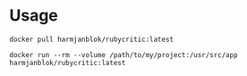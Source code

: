 # Usage

    docker pull harmjanblok/rubycritic:latest

    docker run --rm --volume /path/to/my/project:/usr/src/app  harmjanblok/rubycritic:latest

